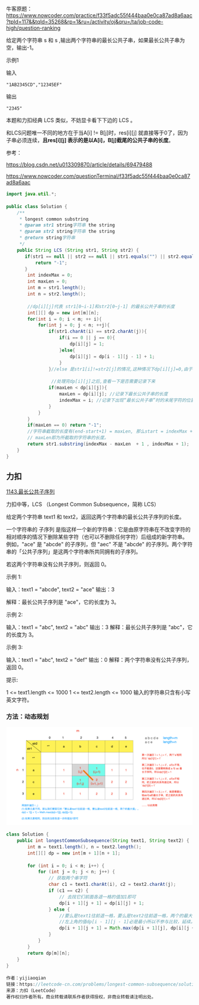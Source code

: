 牛客原题：https://www.nowcoder.com/practice/f33f5adc55f444baa0e0ca87ad8a6aac?tpId=117&&tqId=35268&rp=1&ru=/activity/oj&qru=/ta/job-code-high/question-ranking





给定两个字符串 s 和 s ,输出两个字符串的最长公共子串，如果最长公共子串为空，输出-1。



示例1

输入

```
"1AB2345CD","12345EF"
```

输出

```
"2345"
```



本题和力扣经典 LCS 类似，不妨显卡看下下边的 LCS 。

和LCS问题唯一不同的地方在于当A[i] != B[j]时，res\[i][j] 就直接等于0了，因为子串必须连续，**且res\[i][j] 表示的是以A[i]，B[j]截尾的公共子串的长度**。 

参考：

https://blog.csdn.net/u013309870/article/details/69479488

https://www.nowcoder.com/questionTerminal/f33f5adc55f444baa0e0ca87ad8a6aac

````java
import java.util.*;

public class Solution {
    /**
     * longest common substring
     * @param str1 string字符串 the string
     * @param str2 string字符串 the string
     * @return string字符串
     */
    public String LCS (String str1, String str2) {
       if(str1 == null || str2 == null || str1.equals("") || str2.equals("")){
           return "-1";
       } 
        int indexMax = 0;
        int maxLen = 0;
        int m = str1.length();
        int n = str2.length();

        //dp[i][j]代表 str1[0~i-1]和str2[0~j-1] 的最长公共子串的长度  
        int[][] dp = new int[m][n];
        for(int i = 0; i < m; ++ i){
            for(int j = 0; j < n; ++j){
                if(str1.charAt(i) == str2.charAt(j)){
                    if(i == 0 || j == 0){
                        dp[i][j] = 1;
                    }else{
                        dp[i][j] = dp[i - 1][j - 1] + 1;
                    }
                }//else 是str1[i]!=str2[j]的情况,这种情况下dp[i][j]=0,由于初始化已经将其设置为0,所以这里不再写。
                
                 //处理完dp[i][j]之后,查看一下是否需要记录下来
                if(maxLen < dp[i][j]){
                    maxLen = dp[i][j]; //记录下最长公共子串的长度
                    indexMax = i; //记录下出现“最长公共子串”时的末尾字符的位置
                }
            }
        }
        if(maxLen == 0) return "-1";
        //字符串截取的长度有(end-start+1) = maxLen, 那么start = indexMax +1-maxLen
        // maxLen即为所截取的字符串的长度。
        return str1.substring(indexMax - maxLen  + 1 , indexMax + 1);
    }
}
````



## 力扣

[1143.最长公共子序列](https://leetcode-cn.com/problems/longest-common-subsequence) 

力扣中等，LCS （Longest Common Subsequence，简称 LCS） 



给定两个字符串 text1 和 text2，返回这两个字符串的最长公共子序列的长度。

一个字符串的 子序列 是指这样一个新的字符串：它是由原字符串在不改变字符的相对顺序的情况下删除某些字符（也可以不删除任何字符）后组成的新字符串。
例如，"ace" 是 "abcde" 的子序列，但 "aec" 不是 "abcde" 的子序列。两个字符串的「公共子序列」是这两个字符串所共同拥有的子序列。

若这两个字符串没有公共子序列，则返回 0。

 

示例 1:

输入：text1 = "abcde", text2 = "ace" 
输出：3  

解释：最长公共子序列是 "ace"，它的长度为 3。



示例 2:

输入：text1 = "abc", text2 = "abc"
输出：3
解释：最长公共子序列是 "abc"，它的长度为 3。



示例 3:

输入：text1 = "abc", text2 = "def"
输出：0
解释：两个字符串没有公共子序列，返回 0。




提示:

1 <= text1.length <= 1000
1 <= text2.length <= 1000
输入的字符串只含有小写英文字符。





### 方法：动态规划

<img src="../../../../assets/1611728890062.png" alt="1611728890062" style="zoom:150%;" />



````java
class Solution {
    public int longestCommonSubsequence(String text1, String text2) {
        int m = text1.length(), n = text2.length();
        int[][] dp = new int[m + 1][n + 1];

        for (int i = 0; i < m; i++) {
            for (int j = 0; j < n; j++) {
                // 获取两个串字符
                char c1 = text1.charAt(i), c2 = text2.charAt(j);
                if (c1 == c2) {
                    // 去找它们前面各退一格的值加1即可
                    dp[i + 1][j + 1] = dp[i][j] + 1;
                } else {
                    //要么是text1往前退一格，要么是text2往前退一格，两个的最大值
                    //左上角的值dp[i - 1][j - 1]必是最小所以不参与比较，延续。
                    dp[i + 1][j + 1] = Math.max(dp[i + 1][j], dp[i][j + 1]);
                }
            }
        }
        return dp[m][n];
    }
}

作者：yijiaoqian
链接：https://leetcode-cn.com/problems/longest-common-subsequence/solution/dong-tai-gui-hua-tu-wen-jie-xi-by-yijiaoqian/
来源：力扣（LeetCode）
著作权归作者所有。商业转载请联系作者获得授权，非商业转载请注明出处。
````





